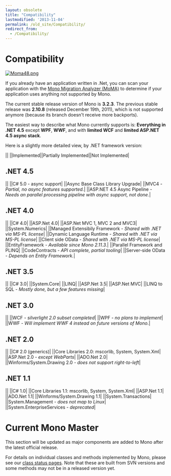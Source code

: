 ```yaml
---
layout: obsolete
title: "Compatibility"
lastmodified: '2013-11-04'
permalink: /old_site/Compatibility/
redirect_from:
  - /Compatibility/
---
```


Compatibility
=============

[![Moma48.png]({{site.github.url}}/old_site/images/3/36/Moma48.png)]({{site.github.url}}/old_site/images/3/36/Moma48.png)

If you already have an application written in .Net, you can scan your application with the [Mono Migration Analyzer (MoMA)]({{site.github.url}}/old_site/MoMA "MoMA") to determine if your application uses anything not supported by Mono.

The current stable release version of Mono is **3.2.3**. The previous stable release was **2.10.8** (released December 19th, 2011), which is not supported anymore (because its branch doesn't receive more backports).

The easiest way to describe what Mono currently supports is:
 **Everything in .NET 4.5** except **WPF**, **WWF**, and with **limited WCF** and **limited ASP.NET 4.5 async stack**.

Here is a slightly more detailed view, by .NET framework version:

||
||Implemented||Partially Implemented||Not Implemented|

.NET 4.5
--------

||
||C\# 5.0 - async support|
||Async Base Class Library Upgrade|
||MVC4 *- Partial, no async features supported.*|
||ASP.NET 4.5 Async Pipeline *- Needs an parallel processing pipeline with async support, not done.*|

.NET 4.0
--------

||
||C\# 4.0|
||ASP.Net 4.0|
||ASP.Net MVC 1, MVC 2 and MVC3|
||System.Numerics|
||Managed Extensibily Framework *- Shared with .NET via MS-PL license*|
||Dynamic Language Runtime *- Shared with .NET via MS-PL license*|
||Client side OData *- Shared with .NET via MS-PL license*|
||EntityFramework *- Available since Mono 2.11.3.*|
||Parallel Framework and PLINQ|
||CodeContracts *- API complete, partial tooling*|
||Server-side OData *- Depends on Entity Framework.*|

.NET 3.5
--------

||
||C\# 3.0|
||System.Core|
||LINQ|
||ASP.Net 3.5|
||ASP.Net MVC|
||LINQ to SQL *- Mostly done, but a few features missing*|

.NET 3.0
--------

||
||WCF *- silverlight 2.0 subset completed*|
||WPF *- no plans to implement*|
||WWF *- Will implement WWF 4 instead on future versions of Mono.*|

.NET 2.0
--------

||
||C\# 2.0 (generics)|
||Core Libraries 2.0: mscorlib, System, System.Xml|
||ASP.Net 2.0 *- except WebParts*|
||ADO.Net 2.0|
||Winforms/System.Drawing 2.0 *- does not support right-to-left*|

.NET 1.1
--------

||
||C\# 1.0|
||Core Libraries 1.1: mscorlib, System, System.Xml|
||ASP.Net 1.1|
||ADO.Net 1.1|
||Winforms/System.Drawing 1.1|
||System.Transactions|
||System.Management *- does not map to Linux*|
||System.EnterpriseServices *- deprecated*|

Current Mono Master
===================

This section will be updated as major components are added to Mono after the latest official release.

For details on individual classes and methods implemented by Mono, please see our [class status pages](http://go-mono.com/status/). Note that these are built from SVN versions and some methods may not be in a released version yet.

